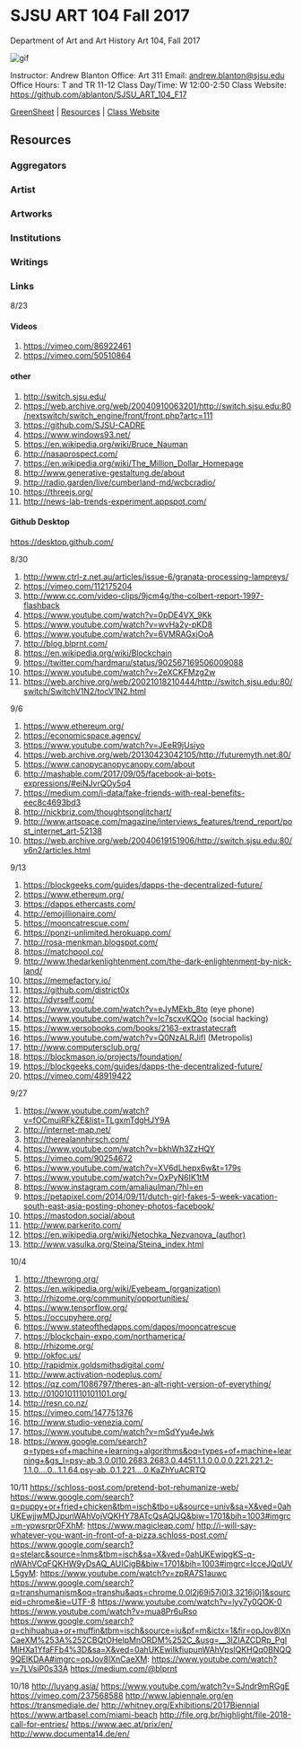 **SJSU ART 104 Fall 2017**
======================
Department of Art and Art History
Art 104, Fall 2017

![gif](http://i.imgur.com/zdzDxsA.gif)

Instructor: Andrew Blanton
Office: Art 311
Email: andrew.blanton@sjsu.edu
Office Hours: T and TR 11-12
Class Day/Time: W 12:00-2:50
Class Website: https://github.com/ablanton/SJSU_ART_104_F17

[GreenSheet](https://github.com/ablanton/SJSU_ART_104_F17/blob/master/GREENSHEET.md)
| [Resources](https://github.com/ablanton/SJSU_ART_104_F17/blob/master/RESOURCES.md)
| [Class Website](https://github.com/ablanton/SJSU_ART_104_F17)

Resources
---------

### Aggregators

### Artist

### Artworks

### Institutions

### Writings 

### Links

8/23

#### Videos
1. https://vimeo.com/86922461
2. https://vimeo.com/50510864

#### other
1. http://switch.sjsu.edu/
2. https://web.archive.org/web/20040910063201/http://switch.sjsu.edu:80/nextswitch/switch_engine/front/front.php?artc=111
3. https://github.com/SJSU-CADRE
4. https://www.windows93.net/
5. https://en.wikipedia.org/wiki/Bruce_Nauman
6. http://nasaprospect.com/
7. https://en.wikipedia.org/wiki/The_Million_Dollar_Homepage
8. http://www.generative-gestaltung.de/about
9. http://radio.garden/live/cumberland-md/wcbcradio/
10. https://threejs.org/
11. http://news-lab-trends-experiment.appspot.com/

#### Github Desktop
https://desktop.github.com/

8/30

1. http://www.ctrl-z.net.au/articles/issue-6/granata-processing-lampreys/
2. https://vimeo.com/112175204
3. http://www.cc.com/video-clips/9jcm4g/the-colbert-report-1997-flashback
4. https://www.youtube.com/watch?v=0pDE4VX_9Kk
5. https://www.youtube.com/watch?v=wvHa2y-pKD8
6. https://www.youtube.com/watch?v=6VMRAGxjOoA
7. http://blog.blprnt.com/
8. https://en.wikipedia.org/wiki/Blockchain
9. https://twitter.com/hardmaru/status/902567169506009088
10. https://www.youtube.com/watch?v=2eXCKFMzg2w
11. https://web.archive.org/web/20021018210444/http://switch.sjsu.edu:80/switch/SwitchV1N2/tocV1N2.html

9/6

1. https://www.ethereum.org/
2. https://economicspace.agency/
3. https://www.youtube.com/watch?v=JEeR9jUsiyo
4. https://web.archive.org/web/20130423042105/http://futuremyth.net:80/
5. https://www.canopycanopycanopy.com/about
6. http://mashable.com/2017/09/05/facebook-ai-bots-expressions/#eiNJvrQOy5q4
7. https://medium.com/i-data/fake-friends-with-real-benefits-eec8c4693bd3
8. http://nickbriz.com/thoughtsonglitchart/
9. http://www.artspace.com/magazine/interviews_features/trend_report/post_internet_art-52138
10. https://web.archive.org/web/20040619151906/http://switch.sjsu.edu:80/v6n2/articles.html

9/13
1. https://blockgeeks.com/guides/dapps-the-decentralized-future/
2. https://www.ethereum.org/
3. https://dapps.ethercasts.com/
4. http://emojillionaire.com/
5. https://mooncatrescue.com/
6. https://ponzi-unlimited.herokuapp.com/
7. http://rosa-menkman.blogspot.com/
8. https://matchpool.co/
9. http://www.thedarkenlightenment.com/the-dark-enlightenment-by-nick-land/
10. https://memefactory.io/
11. https://github.com/district0x
12. http://idyrself.com/
13. https://www.youtube.com/watch?v=eJyMEkb_8to (eye phone)
14. https://www.youtube.com/watch?v=lc7scxvKQOo (social hacking)
15. https://www.versobooks.com/books/2163-extrastatecraft
16. https://www.youtube.com/watch?v=Q0NzALRJifI (Metropolis)
17. http://www.computersclub.org/
18. https://blockmason.io/projects/foundation/
19. https://blockgeeks.com/guides/dapps-the-decentralized-future/
20. https://vimeo.com/48919422

9/27

1. https://www.youtube.com/watch?v=fOCmuiRFkZE&list=TLgxmTdgHJY9A
2. http://internet-map.net/
3. http://therealannhirsch.com/
5. https://www.youtube.com/watch?v=bkhWh3ZzHQY
6. https://vimeo.com/90254672
7. https://www.youtube.com/watch?v=XV6dLhepx6w&t=179s
8. https://www.youtube.com/watch?v=OxPyN6IK1tM
9. https://www.instagram.com/amaliaulman/?hl=en
10. https://petapixel.com/2014/09/11/dutch-girl-fakes-5-week-vacation-south-east-asia-posting-phoney-photos-facebook/
11. https://mastodon.social/about
12. http://www.parkerito.com/
13. https://en.wikipedia.org/wiki/Netochka_Nezvanova_(author)
14. http://www.vasulka.org/Steina/Steina_index.html

10/4

1. http://thewrong.org/
2. https://en.wikipedia.org/wiki/Eyebeam_(organization)
3. http://rhizome.org/community/opportunities/
4. https://www.tensorflow.org/
5. https://occupyhere.org/
6. https://www.stateofthedapps.com/dapps/mooncatrescue
7. https://blockchain-expo.com/northamerica/
8. http://rhizome.org/
9. http://okfoc.us/
10. http://rapidmix.goldsmithsdigital.com/
11. http://www.activation-nodeplus.com/
12. https://qz.com/1086797/theres-an-alt-right-version-of-everything/
13. http://0100101110101101.org/
14. http://resn.co.nz/
15. https://vimeo.com/147751376
16. http://www.studio-venezia.com/
17. https://www.youtube.com/watch?v=mSdYyu4eJwk
18. https://www.google.com/search?q=types+of+machine+learning+algorithms&oq=types+of+machine+learning+&gs_l=psy-ab.3.0.0l10.2683.2683.0.4451.1.1.0.0.0.0.221.221.2-1.1.0....0...1.1.64.psy-ab..0.1.221....0.KaZhYuACRTQ

10/11
https://schloss-post.com/pretend-bot-rehumanize-web/
https://www.google.com/search?q=puppy+or+fried+chicken&tbm=isch&tbo=u&source=univ&sa=X&ved=0ahUKEwjjwMDJpunWAhVojVQKHY78ATcQsAQIJQ&biw=1701&bih=1003#imgrc=m-yowsrpr0FXhM:
https://www.magicleap.com/
http://i-will-say-whatever-you-want-in-front-of-a-pizza.schloss-post.com/
https://www.google.com/search?q=stelarc&source=lnms&tbm=isch&sa=X&ved=0ahUKEwjpgKS-q-nWAhVCqFQKHW9yDsAQ_AUICigB&biw=1701&bih=1003#imgrc=IcceJQqUVL5gyM:
https://www.youtube.com/watch?v=zpRA7S1auwc
https://www.google.com/search?q=transhumanism&oq=transhu&aqs=chrome.0.0l2j69i57j0l3.3216j0j1&sourceid=chrome&ie=UTF-8
https://www.youtube.com/watch?v=lyy7y0QOK-0
https://www.youtube.com/watch?v=mua8Pr6uRso
https://www.google.com/search?q=chihuahua+or+muffin&tbm=isch&source=iu&pf=m&ictx=1&fir=opJov8lXnCaeXM%253A%252CBQtOHelpMnORDM%252C_&usg=__3lZIAZCDRp_PgIMiHXa1YfaFFb4%3D&sa=X&ved=0ahUKEwiIkfiupunWAhVpslQKHQq0BNQQ9QEIKDAA#imgrc=opJov8lXnCaeXM:
https://www.youtube.com/watch?v=7LVsiP0s33A
https://medium.com/@blprnt

10/18
http://luyang.asia/
https://www.youtube.com/watch?v=SJndr9mRGgE
https://vimeo.com/237568588
http://www.labiennale.org/en
https://transmediale.de/
http://whitney.org/Exhibitions/2017Biennial
https://www.artbasel.com/miami-beach
http://file.org.br/highlight/file-2018-call-for-entries/
https://www.aec.at/prix/en/
http://www.documenta14.de/en/
